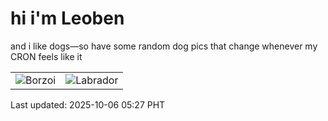 # hi i'm Leoben

and i like dogs—so have some random dog pics that change whenever my CRON feels like it

|  |  |
|--------|----------|
| ![Borzoi](https://random-dog-vercel.vercel.app/api/random-borzoi?v=1759699664) | ![Labrador](https://random-dog-vercel.vercel.app/api/random-labrador?v=1759699664) |

Last updated: 2025-10-06 05:27 PHT
